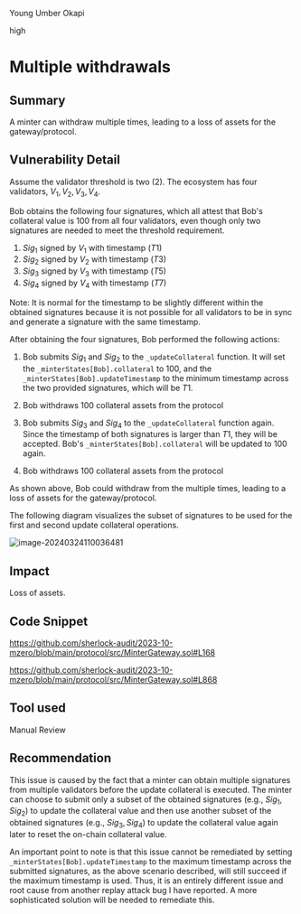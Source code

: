 Young Umber Okapi

high

# Multiple withdrawals

## Summary

A minter can withdraw multiple times, leading to a loss of assets for the gateway/protocol.

## Vulnerability Detail

Assume the validator threshold is two (2). The ecosystem has four validators, $V_1, V_2, V_3, V_4$.

Bob obtains the following four signatures, which all attest that Bob's collateral value is 100 from all four validators, even though only two signatures are needed to meet the threshold requirement. 

1. $Sig_1$ signed by $V_1$ with timestamp ($T1$)
2. $Sig_2$ signed by $V_2$ with timestamp ($T3$)
3. $Sig_3$ signed by $V_3$ with timestamp ($T5$​​)
4. $Sig_4$ signed by $V_4$ with timestamp ($T7$)

Note: It is normal for the timestamp to be slightly different within the obtained signatures because it is not possible for all validators to be in sync and generate a signature with the same timestamp.

After obtaining the four signatures, Bob performed the following actions:

1. Bob submits $Sig_1$ and $Sig_2$ to the `_updateCollateral` function. It will set the `_minterStates[Bob].collateral` to 100, and the `_minterStates[Bob].updateTimestamp` to the minimum timestamp across the two provided signatures, which will be $T1$.

2. Bob withdraws 100 collateral assets from the protocol
3. Bob submits $Sig_3$ and $Sig_4$ to the `_updateCollateral` function again. Since the timestamp of both signatures is larger than $T1$, they will be accepted. Bob's  `_minterStates[Bob].collateral` will be updated to 100 again.
4. Bob withdraws 100 collateral assets from the protocol

As shown above, Bob could withdraw from the multiple times, leading to a loss of assets for the gateway/protocol.

The following diagram visualizes the subset of signatures to be used for the first and second update collateral operations.

![image-20240324110036481](https://github.com/sherlock-audit/2023-10-mzero-xiaoming9090/assets/102820284/ccc81221-9060-43ef-ba60-1fb3aefda99f)

## Impact

Loss of assets.

## Code Snippet

https://github.com/sherlock-audit/2023-10-mzero/blob/main/protocol/src/MinterGateway.sol#L168

https://github.com/sherlock-audit/2023-10-mzero/blob/main/protocol/src/MinterGateway.sol#L868

## Tool used

Manual Review

## Recommendation

This issue is caused by the fact that a minter can obtain multiple signatures from multiple validators before the update collateral is executed. The minter can choose to submit only a subset of the obtained signatures (e.g., $Sig_1, Sig_2$) to update the collateral value and then use another subset of the obtained signatures (e.g., $Sig_3, Sig_4$) to update the collateral value again later to reset the on-chain collateral value.

An important point to note is that this issue cannot be remediated by setting `_minterStates[Bob].updateTimestamp` to the maximum timestamp across the submitted signatures, as the above scenario described, will still succeed if the maximum timestamp is used. Thus, it is an entirely different issue and root cause from another replay attack bug I have reported. A more sophisticated solution will be needed to remediate this.

